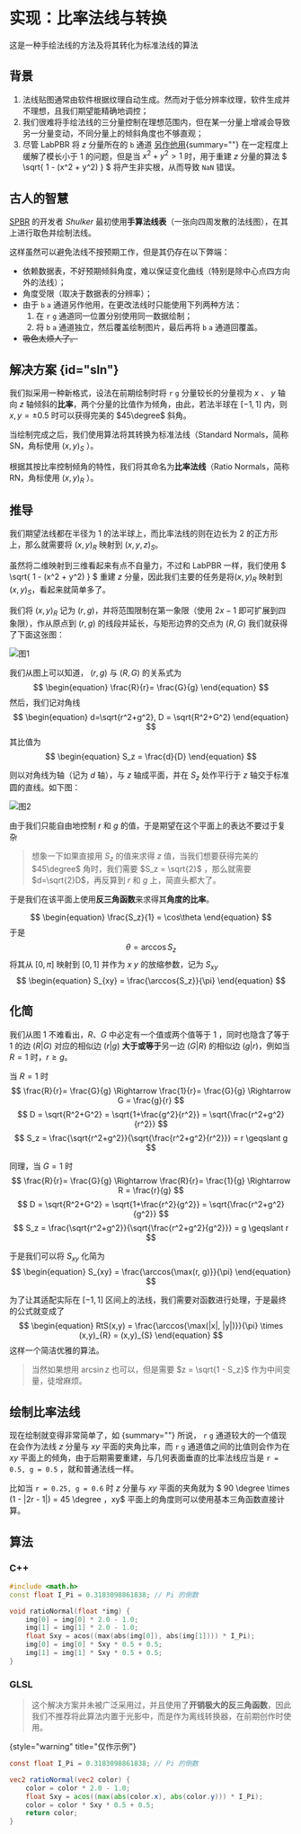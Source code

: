 # 实现：比率法线与转换

<primary-label ref="dev"/>

<secondary-label ref="resource"/>

<tldr>这是一种手绘法线的方法及将其转化为标准法线的算法</tldr>

## 背景

1. 法线贴图通常由软件根据纹理自动生成。然而对于低分辨率纹理，软件生成并不理想，且我们期望能精确地调控；
2. 我们很难将手绘法线的三分量控制在理想范围内，但在某一分量上增减会导致另一分量变动，不同分量上的倾斜角度也不够直观；
3. 尽管 LabPBR 将 $z$ 分量所在的 `b` 通道 [另作他用](labpbrMaterialStandard.md#textureAO){summary=""} 在一定程度上缓解了模长小于 $1$ 的问题，但是当 $x^2 + y^2 > 1$ 时，用于重建 $z$ 分量的算法 $ \sqrt{ 1 - (x^2 + y^2) } $ 将产生非实根，从而导致 <tooltip term="NaN">`NaN`</tooltip> 错误。

## 古人的智慧

[SPBR](https://modrinth.com/resourcepack/spbr) 的开发者 _Shulker_ 最初使用**手算法线表**（一张向四周发散的法线图），在其上进行取色并绘制法线。

这样虽然可以避免法线不按预期工作，但是其仍存在以下弊端：
- 依赖数据表，不好预期倾斜角度，难以保证变化曲线（特别是除中心点四方向外的法线）；
- 角度受限（取决于数据表的分辨率）；
- 由于 `b` `a` 通道另作他用，在更改法线时只能使用下列两种方法：
  1. 在 `r` `g` 通道同一位置分别使用同一数据绘制；
  2. 将 `b` `a` 通道独立，然后覆盖绘制图片，最后再将 `b` `a` 通道回覆盖。
- ~~吸色太烦人了。~~

## 解决方案 {id="sln"}

我们拟采用一种新格式，设法在前期绘制时将 `r` `g` 分量较长的分量视为 $x$ 、 $y$ 轴向 $z$ 轴倾斜的**比率**，两个分量的比值作为倾角，由此，若法半球在 $[-1, 1]$ 内，则 $x,y = \pm 0.5$ 时可以获得完美的 $45\degree$ 斜角。

当绘制完成之后，我们使用算法将其转换为标准法线（Standard Normals，简称 SN，角标使用 $(x, y)_S$ ）。

根据其按比率控制倾角的特性，我们将其命名为**比率法线**（Ratio Normals，简称 RN，角标使用 $(x, y)_R$ ）。

## 推导

我们期望法线都在半径为 $1$ 的法半球上，而比率法线的则在边长为 $2$ 的正方形上，那么就需要将 $(x, y)_{R}$ 映射到 $(x, y, z)_{S}$。

虽然将二维映射到三维看起来有点不自量力，不过和 LabPBR 一样，我们使用 $ \sqrt{ 1 - (x^2 + y^2) } $ 重建 $z$ 分量，因此我们主要的任务是将$(x, y)_{R}$ 映射到 $(x, y)_{S}$，看起来就简单多了。

我们将 $(x, y)_{R}$ 记为 $(r, g)$，并将范围限制在第一象限（使用 $2x - 1$ 即可扩展到四象限），作从原点到 $(r, g)$ 的线段并延长，与矩形边界的交点为 $(R, G)$ 我们就获得了下面这张图：

![图1](ratioNormals_1.webp)

我们从图上可以知道， $(r, g)$ 与 $(R, G)$ 的关系式为
$$ \begin{equation}
\frac{R}{r}= \frac{G}{g}
\end{equation} $$
然后，我们记对角线
$$ \begin{equation}
d=\sqrt{r^2+g^2}, D = \sqrt{R^2+G^2}
\end{equation} $$
其比值为
$$ \begin{equation}
S_z = \frac{d}{D}
\end{equation} $$

则以对角线为轴（记为 $d$ 轴），与 $z$ 轴成平面，并在 $S_z$ 处作平行于 $z$ 轴交于标准圆的直线。如下图：

![图2](ratioNormals_2.webp)

由于我们只能自由地控制 $r$ 和 $g$ 的值，于是期望在这个平面上的表达不要过于复杂

> 想象一下如果直接用 $S_z$ 的值来求得 $z$ 值，当我们想要获得完美的 $45\degree$ 角时，我们需要 $S_z = \sqrt{2}$ ，那么就需要 $d=\sqrt{2}D$，再反算到 $r$ 和 $g$ 上，简直头都大了。

于是我们在该平面上使用**反三角函数**来求得其**角度的比率**。

$$ \begin{equation}
\frac{S_z}{1} = \cos\theta
\end{equation} $$
于是
$$ \begin{equation}
\theta = \arccos{S_z}
\end{equation} $$
将其从 $[0, \pi]$ 映射到 $[0, 1]$ 并作为 $x$ $y$ 的放缩参数，记为 $S_{xy}$
$$ \begin{equation}
S_{xy} = \frac{\arccos{S_z}}{\pi}
\end{equation} $$

## 化简

我们从图 1 不难看出，$R$、$G$ 中必定有一个值或两个值等于 $1$ ，同时也隐含了等于 $1$ 的边 $(R|G)$ 对应的相似边 $(r|g)$ **大于或等于**另一边 $(G|R)$ 的相似边 $(g|r)$，例如当 $R = 1$ 时，$r \geqslant g$。

当 $R = 1$ 时
$$
\frac{R}{r}= \frac{G}{g} \Rightarrow \frac{1}{r}= \frac{G}{g} \Rightarrow G = \frac{g}{r}
$$
$$
D = \sqrt{R^2+G^2} = \sqrt{1+\frac{g^2}{r^2}} = \sqrt{\frac{r^2+g^2}{r^2}}
$$
$$
S_z = \frac{\sqrt{r^2+g^2}}{\sqrt{\frac{r^2+g^2}{r^2}}} = r \geqslant g
$$

同理，当 $G = 1$ 时
$$
\frac{R}{r}= \frac{G}{g} \Rightarrow \frac{R}{r}= \frac{1}{g} \Rightarrow R = \frac{r}{g}
$$
$$
D = \sqrt{R^2+G^2} = \sqrt{1+\frac{r^2}{g^2}} = \sqrt{\frac{r^2+g^2}{g^2}}
$$
$$
S_z = \frac{\sqrt{r^2+g^2}}{\sqrt{\frac{r^2+g^2}{g^2}}} = g \geqslant r
$$

于是我们可以将 $S_{xy}$ 化简为
$$ \begin{equation}
S_{xy} = \frac{\arccos{\max(r, g)}}{\pi}
\end{equation} $$

为了让其适配实际在 $[-1, 1]$ 区间上的法线，我们需要对函数进行处理，于是最终的公式就变成了
$$ \begin{equation}
RtS(x,y) = \frac{\arccos{\max(|x|, |y|)}}{\pi} \times (x,y)_{R} = (x,y)_{S}
\end{equation} $$
这样一个简洁优雅的算法。

> 当然如果想用 $\arcsin{z}$ 也可以，但是需要 $z = \sqrt{1 - S_z}$ 作为中间变量，徒增麻烦。

## 绘制比率法线

现在绘制就变得非常简单了，如 [](#sln){summary=""} 所说， `r` `g` 通道较大的一个值现在会作为法线 $z$ 分量与 $xy$ 平面的夹角比率，而 `r` `g` 通道值之间的比值则会作为在 $xy$ 平面上的倾角，由于后期需要重建，与几何表面垂直的比率法线应当是 `r = 0.5, g = 0.5` ，就和普通法线一样。

比如当 `r = 0.25, g = 0.6` 时 $z$ 分量与 $xy$ 平面的夹角就为 $ 90 \degree \times (1 - |2r - 1|) = 45 \degree $，$xy$ 平面上的角度则可以使用基本三角函数直接计算。


## 算法

### C++

```C++
#include <math.h>
const float I_Pi = 0.3183098861838; // Pi 的倒数

void ratioNormal(float *img) {
    img[0] = img[0] * 2.0 - 1.0;
    img[1] = img[1] * 2.0 - 1.0;
    float Sxy = acos((max(abs(img[0]), abs(img[1]))) * I_Pi);
    img[0] = img[0] * Sxy * 0.5 + 0.5;
    img[1] = img[1] * Sxy * 0.5 + 0.5;
}
```

### GLSL

> 这个解决方案并未被广泛采用过，并且使用了**开销极大的反三角函数**，因此我们不推荐将此算法内置于光影中，而是作为离线转换器，在前期创作时使用。
>
{style="warning" title="仅作示例"}
```glsl
const float I_Pi = 0.3183098861838; // Pi 的倒数

vec2 ratioNormal(vec2 color) {
    color = color * 2.0 - 1.0;
    float Sxy = acos((max(abs(color.x), abs(color.y))) * I_Pi);
    color = color * Sxy * 0.5 + 0.5;
    return color;
}
```
